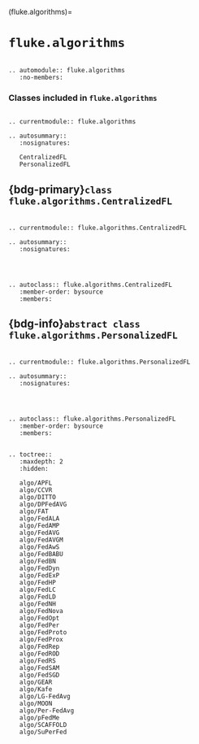 (fluke.algorithms)=

# ``fluke.algorithms``


```{eval-rst}

.. automodule:: fluke.algorithms
   :no-members:

```


<h3>

Classes included in ``fluke.algorithms``

</h3>

```{eval-rst}

.. currentmodule:: fluke.algorithms

.. autosummary::
   :nosignatures:

   CentralizedFL
   PersonalizedFL

```


<h2>

{bdg-primary}`class` ``fluke.algorithms.CentralizedFL``

</h2>


```{eval-rst}

.. currentmodule:: fluke.algorithms.CentralizedFL

.. autosummary:: 
   :nosignatures:

   
```

```{eval-rst}

.. autoclass:: fluke.algorithms.CentralizedFL
   :member-order: bysource
   :members: 

```


<h2>

{bdg-info}`abstract class` ``fluke.algorithms.PersonalizedFL``

</h2>

```{eval-rst}

.. currentmodule:: fluke.algorithms.PersonalizedFL

.. autosummary:: 
   :nosignatures:

   
```

```{eval-rst}

.. autoclass:: fluke.algorithms.PersonalizedFL
   :member-order: bysource
   :members: 

```


```{eval-rst}

.. toctree::
   :maxdepth: 2
   :hidden:

   algo/APFL
   algo/CCVR
   algo/DITTO
   algo/DPFedAVG
   algo/FAT
   algo/FedALA
   algo/FedAMP
   algo/FedAVG
   algo/FedAVGM
   algo/FedAwS
   algo/FedBABU
   algo/FedBN
   algo/FedDyn
   algo/FedExP
   algo/FedHP
   algo/FedLC
   algo/FedLD
   algo/FedNH
   algo/FedNova
   algo/FedOpt
   algo/FedPer
   algo/FedProto
   algo/FedProx
   algo/FedRep
   algo/FedROD
   algo/FedRS
   algo/FedSAM
   algo/FedSGD
   algo/GEAR
   algo/Kafe
   algo/LG-FedAvg
   algo/MOON
   algo/Per-FedAvg
   algo/pFedMe
   algo/SCAFFOLD
   algo/SuPerFed

```